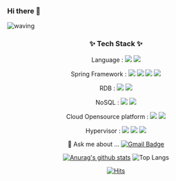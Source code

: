 ### Hi there 👋

![waving](https://capsule-render.vercel.app/api?type=waving&height=200&text=Small-Dogg&fontAlign=66&fontAlignY=40&color=gradient)

  <div align=center>


<h3 align="center">✨ Tech Stack ✨ </h3>

<p align="center">
Language : 
<img src="https://img.shields.io/badge/Java-007396?style=flat-square&logo=Java&logoColor=white"/></a>
<img src="https://img.shields.io/badge/Python-007396?style=flat-square&logo=Python&logoColor=white"/></a>

Spring Framework :
<img src="https://img.shields.io/badge/Spring DATA JPA-6DB33F?style=flat-square&logo=spring&logoColor=white"/></a>
<img src="https://img.shields.io/badge/Spring boot-6DB33F?style=flat-square&logo=spring&logoColor=white"/></a>
<img src="https://img.shields.io/badge/Spring Security-6DB33F?style=flat-square&logo=spring&logoColor=white"/></a>
<img src="https://img.shields.io/badge/Spring Cloud-6DB33F?style=flat-square&logo=spring&logoColor=white"/></a>

RDB :
<img src="https://img.shields.io/badge/Mysql-4479A1?style=flat-square&logo=MySQL&logoColor=white"/></a>
<img src="https://img.shields.io/badge/MariaDB-003545?style=flat-square&logo=MariaDB&logoColor=white"/></a>

NoSQL :
<img src="https://img.shields.io/badge/Jenkins-D24939?style=flat-square&logo=Jenkins&logoColor=white"/></a>
<img src="https://img.shields.io/badge/Git-F05032?style=flat-square&logo=Git&logoColor=white"/></a>

Cloud Opensource platform :
<img src="https://img.shields.io/badge/Openstack-yellow?style=flat-square&logo=Openstack&logoColor=white"/></a>
<img src="https://img.shields.io/badge/Cloudstack-yellow?style=flat-square"/></a>

Hypervisor :
<img src="https://img.shields.io/badge/kvm-F05032?style=flat-square&logo=&logoColor=white"/></a>
<img src="https://img.shields.io/badge/Xen-F05032?style=flat-square&logo=&logoColor=white"/></a>
<img src="https://img.shields.io/badge/VMware-F05032?style=flat-square&logo=&logoColor=white"/></a>
</p>



💬 Ask me about ...
[![Gmail Badge](https://img.shields.io/badge/Gmail-d14836?style=flat-square&logo=Gmail&logoColor=white&link=mailto:sy920112@naver.com)](mailto:sy920112@naver.com)


[![Anurag's github stats](https://github-readme-stats.vercel.app/api?username=small-dogg&show_icons=true&theme=radical)](https://github.com/anuraghazra/github-readme-stats)
![Top Langs](https://github-readme-stats.vercel.app/api/top-langs/?username=small-dogg&layout=compact&theme=radical&count_private=true)

[![Hits](https://hits.seeyoufarm.com/api/count/incr/badge.svg?url=https%3A%2F%2Fgithub.com%2Fsmall-dogg)](https://hits.seeyoufarm.com)
  </div>

<!--
**small-dogg/small-dogg** is a ✨ _special_ ✨ repository because its `README.md` (this file) appears on your GitHub profile.

Here are some ideas to get you started:

- 🔭 I’m currently working on ...
- 🌱 I’m currently learning ...
- 👯 I’m looking to collaborate on ...
- 🤔 I’m looking for help with ...
- 💬 Ask me about ...
- 📫 How to reach me: ...
- 😄 Pronouns: ...
- ⚡ Fun fact: ...
-->
